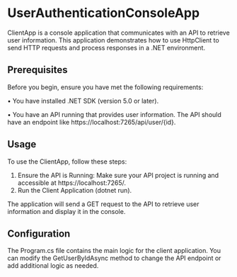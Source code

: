 # UserAuthenticationConsoleApp

ClientApp is a console application that communicates with an API to retrieve user information. This application demonstrates how to use HttpClient to send HTTP requests and process responses in a .NET environment.

## Prerequisites
Before you begin, ensure you have met the following requirements:

•	You have installed .NET SDK (version 5.0 or later).

•	You have an API running that provides user information. The API should have an endpoint like https://localhost:7265/api/user/{id}.

## Usage
To use the ClientApp, follow these steps:
1.	Ensure the API is Running:
Make sure your API project is running and accessible at https://localhost:7265/.
2.	Run the Client Application (dotnet run).


The application will send a GET request to the API to retrieve user information and display it in the console.


## Configuration
The Program.cs file contains the main logic for the client application. You can modify the GetUserByIdAsync method to change the API endpoint or add additional logic as needed.
